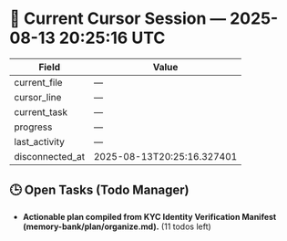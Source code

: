 # 📝 Current Cursor Session — 2025-08-13 20:25:16 UTC

| Field | Value |
|-------|-------|
| current_file | — |
| cursor_line | — |
| current_task | — |
| progress | — |
| last_activity | — |
| disconnected_at | 2025-08-13T20:25:16.327401 |

## 🕒 Open Tasks (Todo Manager)
- **Actionable plan compiled from KYC Identity Verification Manifest (memory-bank/plan/organize.md).** (11 todos left)
